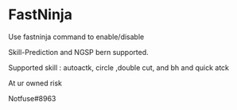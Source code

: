 # FastNinja

Use fastninja command to enable/disable

Skill-Prediction and NGSP bern supported.

Supported skill :  autoactk, circle ,double cut, and bh and quick atck

At ur owned risk

Notfuse#8963
